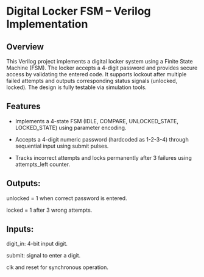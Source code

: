 # Digital Locker FSM – Verilog Implementation

## Overview

This Verilog project implements a digital locker system using a Finite State Machine (FSM). The locker accepts a 4-digit password and provides secure access by validating the entered code. It supports lockout after multiple failed attempts and outputs corresponding status signals (unlocked, locked). The design is fully testable via simulation tools.



## Features

- Implements a 4-state FSM (IDLE, COMPARE, UNLOCKED_STATE, LOCKED_STATE) using parameter encoding.

- Accepts a 4-digit numeric password (hardcoded as 1-2-3-4) through sequential input using submit pulses.

- Tracks incorrect attempts and locks permanently after 3 failures using attempts_left counter.

## Outputs:

unlocked = 1 when correct password is entered.

locked = 1 after 3 wrong attempts.

## Inputs:

digit_in: 4-bit input digit.

submit: signal to enter a digit.

clk and reset for synchronous operation.

